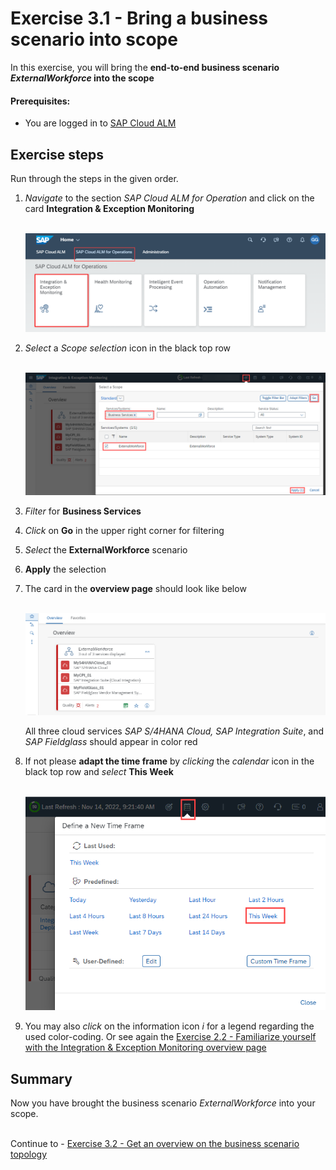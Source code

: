 # Exercise 3.1 - Bring a business scenario into scope

In this exercise, you will bring the **end-to-end business scenario *ExternalWorkforce* into the scope**

#### Prerequisites:

- You are logged in to [SAP Cloud ALM](https://teched22-cloudalm-003.eu10.alm.cloud.sap/launchpad#Shell-home)

## Exercise steps

Run through the steps in the given order.

1.	*Navigate* to the section *SAP Cloud ALM for Operation* and click on the card **Integration & Exception Monitoring**

    <br>![](/exercises/ex1/images/CALMLandingIntExMon.png)

2. *Select* a *Scope selection* icon in the black top row

    <br>![](/exercises/ex3/images/IMScopeSelectionWorkforce.png)
    
3. *Filter* for **Business Services**

4. *Click* on **Go** in the upper right corner for filtering

5. *Select* the **ExternalWorkforce** scenario

6. **Apply** the selection

7. The card in the **overview page** should look like below

    <br>![](/exercises/ex3/images/IMWorkforce.png)
     
    All three cloud services *SAP S/4HANA Cloud, SAP Integration Suite*, and *SAP Fieldglass* should appear in color red
    
8. If not please **adapt the time frame** by *clicking* the *calendar* icon in the black top row and *select* **This Week**

    <br>![](/exercises/ex3/images/IMWorkforceTimeFrame.png)

8. You may also *click* on the information icon *i* for a legend regarding the used color-coding. Or see again the [Exercise 2.2 - Familiarize yourself with the Integration & Exception Monitoring overview page](/exercises/ex2/ex22/)
  

## Summary

Now you have brought the business scenario *ExternalWorkforce* into your scope.

<br>Continue to - [Exercise 3.2 - Get an overview on the business scenario topology](/exercises/ex3/ex32/)

